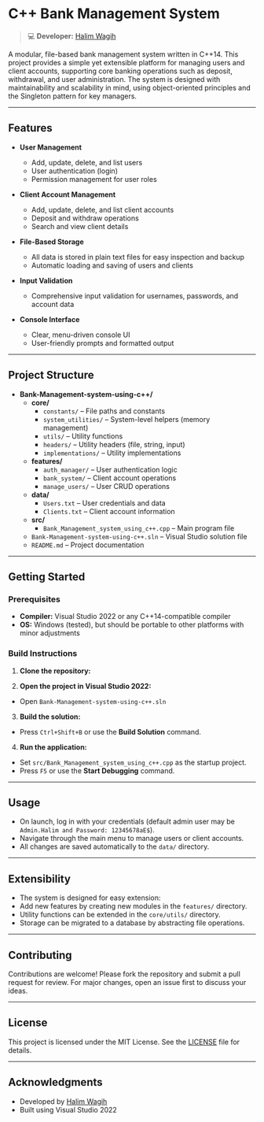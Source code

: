 # C++ Bank Management System
> 💻 **Developer:** [Halim Wagih](https://github.com/HalimWagih66)


A modular, file-based bank management system written in C++14. This project provides a simple yet extensible platform for managing users and client accounts, supporting core banking operations such as deposit, withdrawal, and user administration. The system is designed with maintainability and scalability in mind, using object-oriented principles and the Singleton pattern for key managers.

---

## Features

- **User Management**
  - Add, update, delete, and list users
  - User authentication (login)
  - Permission management for user roles

- **Client Account Management**
  - Add, update, delete, and list client accounts
  - Deposit and withdraw operations
  - Search and view client details

- **File-Based Storage**
  - All data is stored in plain text files for easy inspection and backup
  - Automatic loading and saving of users and clients

- **Input Validation**
  - Comprehensive input validation for usernames, passwords, and account data

- **Console Interface**
  - Clear, menu-driven console UI
  - User-friendly prompts and formatted output

---

## Project Structure

<ul>
  <li><strong>Bank-Management-system-using-c++/</strong>
    <ul>
      <li><strong>core/</strong>
        <ul>
          <li><code>constants/</code> – File paths and constants</li>
          <li><code>system_utilities/</code> – System-level helpers (memory management)</li>
          <li><code>utils/</code> – Utility functions</li>
          <li><code>headers/</code> – Utility headers (file, string, input)</li>
          <li><code>implementations/</code> – Utility implementations</li>
        </ul>
      </li>
      <li><strong>features/</strong>
        <ul>
          <li><code>auth_manager/</code> – User authentication logic</li>
          <li><code>bank_system/</code> – Client account operations</li>
          <li><code>manage_users/</code> – User CRUD operations</li>
        </ul>
      </li>
      <li><strong>data/</strong>
        <ul>
          <li><code>Users.txt</code> – User credentials and data</li>
          <li><code>Clients.txt</code> – Client account information</li>
        </ul>
      </li>
      <li><strong>src/</strong>
        <ul>
          <li><code>Bank_Management_system_using_c++.cpp</code> – Main program file</li>
        </ul>
      </li>
      <li><code>Bank-Management-system-using-c++.sln</code> – Visual Studio solution file</li>
      <li><code>README.md</code> – Project documentation</li>
    </ul>
  </li>
</ul>



---

## Getting Started

### Prerequisites

- **Compiler:** Visual Studio 2022 or any C++14-compatible compiler
- **OS:** Windows (tested), but should be portable to other platforms with minor adjustments

### Build Instructions

1. **Clone the repository:**


2. **Open the project in Visual Studio 2022:**
- Open `Bank-Management-system-using-c++.sln`

3. **Build the solution:**
- Press `Ctrl+Shift+B` or use the __Build Solution__ command.

4. **Run the application:**
- Set `src/Bank_Management_system_using_c++.cpp` as the startup project.
- Press `F5` or use the __Start Debugging__ command.

---

## Usage

- On launch, log in with your credentials (default admin user may be `Admin.Halim and Password: 12345678aE$`).
- Navigate through the main menu to manage users or client accounts.
- All changes are saved automatically to the `data/` directory.

---

## Extensibility

- The system is designed for easy extension:
- Add new features by creating new modules in the `features/` directory.
- Utility functions can be extended in the `core/utils/` directory.
- Storage can be migrated to a database by abstracting file operations.

---

## Contributing

Contributions are welcome! Please fork the repository and submit a pull request for review. For major changes, open an issue first to discuss your ideas.

---

## License

This project is licensed under the MIT License. See the [LICENSE](LICENSE) file for details.

---

## Acknowledgments

- Developed by [Halim Wagih](https://github.com/HalimWagih66)
- Built using Visual Studio 2022

